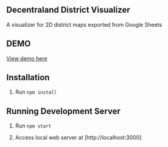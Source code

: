 Decentraland District Visualizer
--------------------------------

A visualizer for 2D district maps exported from Google Sheets

## DEMO

[View demo here](https://uxvirtual.github.io/decentraland-district-visualizer/)

## Installation

1.  Run `npm install`

## Running Development Server

1.  Run `npm start`

2.  Access local web server at [http://localhost:3000]
